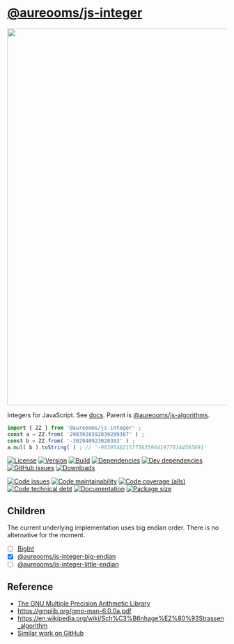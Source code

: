 [@aureooms/js-integer](https://aureooms.github.io/js-integer)
==

<img src="https://upload.wikimedia.org/wikipedia/commons/c/c1/Latex_integers.svg" width="864">

Integers for JavaScript.
See [docs](https://aureooms.github.io/js-integer).
Parent is [@aureooms/js-algorithms](https://github.com/aureooms/js-algorithms).

```js
import { ZZ } from '@aureooms/js-integer' ; 
const a = ZZ.from( '2983928392839289387' ) ;
const b = ZZ.from( '-302940923028393' ) ;
a.mul( b ).toString( ) ; // '-903954021577363596419770144565091'
```

[![License](https://img.shields.io/github/license/aureooms/js-integer.svg)](https://raw.githubusercontent.com/aureooms/js-integer/master/LICENSE)
[![Version](https://img.shields.io/npm/v/@aureooms/js-integer.svg)](https://www.npmjs.org/package/@aureooms/js-integer)
[![Build](https://img.shields.io/travis/aureooms/js-integer/master.svg)](https://travis-ci.org/aureooms/js-integer/branches)
[![Dependencies](https://img.shields.io/david/aureooms/js-integer.svg)](https://david-dm.org/aureooms/js-integer)
[![Dev dependencies](https://img.shields.io/david/dev/aureooms/js-integer.svg)](https://david-dm.org/aureooms/js-integer?type=dev)
[![GitHub issues](https://img.shields.io/github/issues/aureooms/js-integer.svg)](https://github.com/aureooms/js-integer/issues)
[![Downloads](https://img.shields.io/npm/dm/@aureooms/js-integer.svg)](https://www.npmjs.org/package/@aureooms/js-integer)

[![Code issues](https://img.shields.io/codeclimate/issues/aureooms/js-integer.svg)](https://codeclimate.com/github/aureooms/js-integer/issues)
[![Code maintainability](https://img.shields.io/codeclimate/maintainability/aureooms/js-integer.svg)](https://codeclimate.com/github/aureooms/js-integer/trends/churn)
[![Code coverage (alls)](https://img.shields.io/coveralls/github/aureooms/js-integer/master.svg)](https://coveralls.io/r/aureooms/js-integer)
[![Code technical debt](https://img.shields.io/codeclimate/tech-debt/aureooms/js-integer.svg)](https://codeclimate.com/github/aureooms/js-integer/trends/technical_debt)
[![Documentation](https://aureooms.github.io/js-integer/badge.svg)](https://aureooms.github.io/js-integer/source.html)
[![Package size](https://img.shields.io/bundlephobia/minzip/@aureooms/js-integer)](https://bundlephobia.com/result?p=@aureooms/js-integer)

## Children

The current underlying implementation uses big endian order. There is no
alternative for the moment.

  - [ ] [BigInt](https://developer.mozilla.org/en-US/docs/Glossary/BigInt)
  - [x] [@aureooms/js-integer-big-endian](https://github.com/aureooms/js-integer-big-endian)
  - [ ] [@aureooms/js-integer-little-endian](https://github.com/aureooms/js-integer-little-endian)

## Reference

 - [The GNU Multiple Precision Arithmetic Library](https://gmplib.org/)
 - https://gmplib.org/gmp-man-6.0.0a.pdf
 - https://en.wikipedia.org/wiki/Sch%C3%B6nhage%E2%80%93Strassen_algorithm
 - [Similar work on GitHub](https://github.com/search?l=JavaScript&o=desc&q=bigint&s=stars&type=Repositories)
